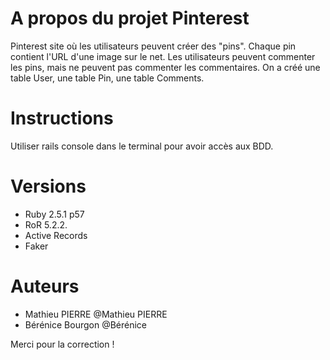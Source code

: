 # A propos du projet Pinterest
Pinterest site où les utilisateurs peuvent créer des "pins". Chaque pin contient l'URL d'une image sur le net. Les utilisateurs peuvent commenter les pins, mais ne peuvent pas commenter les commentaires. On a créé une table User, une table Pin, une table Comments. 

# Instructions
Utiliser rails console dans le terminal pour avoir accès aux BDD.

# Versions
- Ruby 2.5.1 p57
- RoR 5.2.2.
- Active Records
- Faker

# Auteurs
- Mathieu PIERRE @Mathieu PIERRE
- Bérénice Bourgon @Bérénice

Merci pour la correction !

